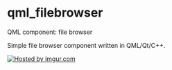 qml_filebrowser
===============

QML component: file browser

Simple file browser component written in QML/Qt/C++.

<a href="http://imgur.com/iXzLOi8"><img src="http://i.imgur.com/iXzLOi8.png" title="Hosted by imgur.com" /></a>
